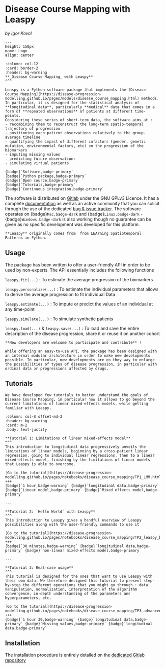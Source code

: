 # Disease Course Mapping with Leaspy
_by Igor Koval_

```{figure} ../../../_static/img/disease_course_mapping/logo.png
---
height: 150px
name: Logo
align: center
```


````{panels}
:column: col-12
:card: border-2
:header: bg-warning
**_Disease Course Mapping_ with Leaspy**
^^^

Leaspy is a Python software package that implements the [Disease Course Mapping](https://disease-progression-modelling.github.io/pages/models/disease_course_mapping.html) methods. In particular, it is designed for the statistical analysis of **longitudinal data**, particularly **medical** data that comes in a form of **repeated observations** of patients at different time-points.
Considering these series of short-term data, the software aims at :
- recombining them to reconstruct the long-term spatio-temporal trajectory of progression
- positioning each patient observations relatively to the group-average timeline
- quantifying the impact of different cofactors (gender, genetic mutation, environmental factors, etc) on the progression of the biomarkers
- imputing missing values
- predicting future observations
- simulating virtual patients

{badge}`Software,badge-primary`
{badge}`Python package,badge-primary`
{badge}`Open source,badge-primary`
{badge}`Tutorials,badge-primary`
{badge}`Continuous integration,badge-primary`
````

The software is distributed on [Gitlab](https://gitlab.com/icm-institute/aramislab/leaspy) under the GNU GPLv3 Licence. It has a complete [documentation](https://leaspy.readthedocs.io/en/latest/) as well as an active community that you can solicit through the use of the dedicated [bug & issue tracker](https://gitlab.com/icm-institute/aramislab/leaspy/-/issues). The software operates on {badge}`Mac,badge-dark` and {badge}`Linux,badge-dark` - {badge}`Windows,badge-dark` is also working though no guarantee can be given as no specific development was developed for this platform.



```{note}
**Leaspy** originally comes from  from LEArning Spatiotemporal Patterns in Python.
```

## Usage

The package has been written to offer a user-friendly API in order to be used by non-experts. The API essentially includes the following functions

`leaspy.fit(...)`
: To estimate the average progression of the biomarkers

`leaspy.personalize(...)`
: To estimate the individual parameters that allows to derive the average progression to fit individual Data

`leaspy.estimate(...)`
: To impute or predict the values of an individual at any time-point

`leaspy.simulate(...)`
: To simulate synthetic patients

`leaspy.load(...)` & `leaspy.save(...)`
: To load and save the entire description of the disease progression, share it or reuse it on another cohort


```{tip}
**New developers are welcome to participate and contribute** !

While offering an easy-to-use API, the package has been designed with an internal modular architecture in order to make new developments possible. In particular, new developments are on they way to enlarge the possibilities of types of disease progression, in particular with ordinal data or progressions affected by drugs.
```


## Tutorials

```{note}
We have developed few tutorials to better understand the goals of Disease Course Mapping, in particular how it allows to go beyond the current limitations of linear mixed-effects models, while getting familiar with Leaspy.
```

````{panels}
:column: col-8 offset-md-2
:header: bg-warning
:card: m-2
:body: text-justify

**Tutorial 1: Limitations of linear mixed-effects model**
^^^
This introduction to longitudinal data progressively unveils the limitations of linear models, beginning by a cross-patient linear regression, going to individual linear regressions, then to a linear mixed-effects model, finishing by the limitations of linear models that Leaspy is able to overcome.

[Go to the tutorial](https://disease-progression-modelling.github.io/pages/notebooks/disease_course_mapping/TP1_LMM.html)
+++
{badge}`1 hour,badge-warning` {badge}`longitudinal data,badge-primary` {badge}`Linear model,badge-primary` {badge}`Mixed effects model,badge-primary`

---

**Tutorial 2: `Hello World` with Leaspy**
^^^
This introduction to Leaspy gives a handful overview of Leaspy possibilities along with the user-friendly commands to use it

[Go to the tutorial](https://disease-progression-modelling.github.io/pages/notebooks/disease_course_mapping/TP2_leaspy_beginner.html)
+++
{badge}`30 minutes,badge-warning` {badge}`longitudinal data,badge-primary` {badge}`non-linear mixed-effects model,badge-primary`

---

**Tutorial 3: Real-case usage**
^^^
This tutorial is designed for the ones that want to use Leaspy with their own data. We therefore designed this tutorial to present step-by-step the different operations that you might go through : data manipulation, normalization, interpretation of the algorithm convergence, in-depth understanding of the parameters and hyperparameters, etc.

[Go to the tutorial](https://disease-progression-modelling.github.io/pages/notebooks/disease_course_mapping/TP3_advanced_leaspy.html)
+++
{badge}`1 hour 30,badge-warning` {badge}`longitudinal data,badge-primary` {badge}`Missing values,badge-primary` {badge}`longitudinal data,badge-primary`
````


## Installation

The installation procedure is entirely detailed on the [dedicated Gitlab repository](https://gitlab.com/icm-institute/aramislab/leaspy)
